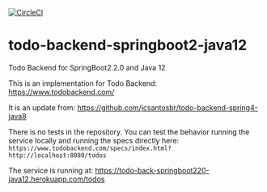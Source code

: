 [![CircleCI](https://circleci.com/gh/jcsantosbr/todo-backend-springboot2-java12/tree/master.svg?style=svg)](https://circleci.com/gh/jcsantosbr/todo-backend-springboot2-java12/tree/master)

# todo-backend-springboot2-java12
Todo Backend for SpringBoot2.2.0 and Java 12

This is an implementation for Todo Backend: https://www.todobackend.com/

It is an update from: https://github.com/jcsantosbr/todo-backend-spring4-java8

There is no tests in the repository.
You can test the behavior running the service locally and running the specs directly here:
`https://www.todobackend.com/specs/index.html?http://localhost:8080/todos`

The service is running at: https://todo-back-springboot220-java12.herokuapp.com/todos
